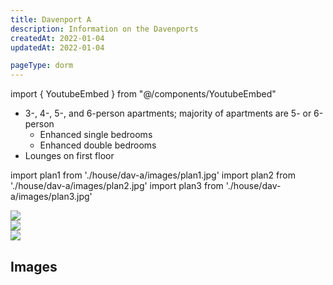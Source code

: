 ```yaml
---
title: Davenport A
description: Information on the Davenports
createdAt: 2022-01-04
updatedAt: 2022-01-04

pageType: dorm
---
```


import { YoutubeEmbed } from "@/components/YoutubeEmbed"

<Expandable title="Dorm Information" variant="gray">

- 3-, 4-, 5-, and 6-person apartments; majority of apartments are 5- or 6-person
  - Enhanced single bedrooms
  - Enhanced double bedrooms
- Lounges on first floor

</Expandable>

import plan1 from './house/dav-a/images/plan1.jpg'
import plan2 from './house/dav-a/images/plan2.jpg'
import plan3 from './house/dav-a/images/plan3.jpg'

<Expandable title="Floor Plans" variant="gray">
  <div className="grid grid-cols-1 md:grid-cols-3 gap-base">
    <div>
      <Image src={plan1} width={706} height={471} quality={50} />
    </div>
    <div>
      <Image src={plan2} width={997} height={480} quality={50} />
    </div>
    <div>
      <Image src={plan3} width={623} height={503} quality={50} />
    </div>
  </div>
</Expandable>

## Images

<Expandable title="Videos" icon="video" variant="gray">
  <div className="grid grid-cols-1 gap-base">
    <YoutubeEmbed videoId="4EtiBtBqh04" />
    <YoutubeEmbed videoId="reOT2ix-0E4" />
  </div>
</Expandable>
